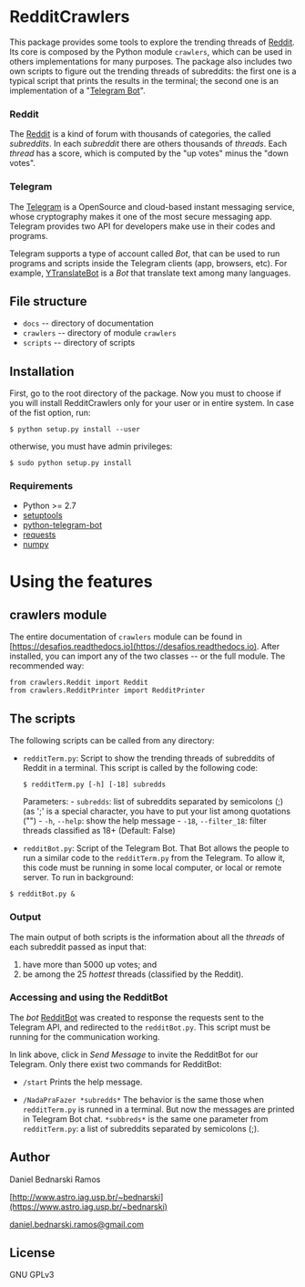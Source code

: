 # RedditCrawlers

This package provides some tools to explore the trending threads of [Reddit](#reddit). Its core is composed by the Python module ``crawlers``, which can be used in others implementations for many purposes. The package also includes two own scripts to figure out the trending threads of subreddits: the first one is a typical script that prints the results in the terminal; the second one is an implementation of a "[Telegram Bot](#telegram)".


### Reddit

The [Reddit](https://www.reddit.com) is a kind of forum with thousands of categories, the called *subreddits*. In each *subreddit* there are others thousands of *threads*. Each *thread* has a score, which is computed by the "up votes" minus the "down votes".

### Telegram

The [Telegram](http://telegram.org) is a OpenSource and cloud-based instant messaging service, whose cryptography makes it one of the most secure messaging app. Telegram provides two API for developers make use in their codes and programs.

Telegram supports a type of account called *Bot*, that can be used to run programs and scripts inside the Telegram clients (app, browsers, etc). For example, [YTranslateBot](https://telegram.me/YTranslateBot) is a *Bot* that translate text among many languages.


## File structure

* `docs` -- directory of documentation
* `crawlers` -- directory of module ``crawlers``
* `scripts` -- directory of scripts


## Installation

First, go to the root directory of the package. Now you must to choose if you will install RedditCrawlers only for your user or in entire system. In case of the fist option, run:

```
$ python setup.py install --user
```

otherwise, you must have admin privileges:

```
$ sudo python setup.py install
```

### Requirements

* Python >= 2.7
* [setuptools](https://pypi.org/project/setuptools)
* [python-telegram-bot](https://github.com/python-telegram-bot/python-telegram-bot)
* [requests](https://github.com/requests/requests)
* [numpy](https://www.numpy.org/)



# Using the features


## crawlers module

The entire documentation of ``crawlers`` module can be found in [https://desafios.readthedocs.io](https://desafios.readthedocs.io). After installed, you can import any of the two classes -- or the full module. The recommended way:

```
from crawlers.Reddit import Reddit
from crawlers.RedditPrinter import RedditPrinter
```


## The scripts

The following scripts can be called from any directory:

* `redditTerm.py`: Script to show the trending threads of subreddits of Reddit in a terminal. This script is called by the following code:
    ```
    $ redditTerm.py [-h] [-18] subredds
    ```
    Parameters:
        - `subredds`:            list of subreddits separated by semicolons (;) (as ';' is a special
                                 character, you have to put your list among quotations ("")
        - `-h`, `--help`:        show the help message
        - `-18`, `--filter_18`:  filter threads classified as 18+ (Default: False)

* `redditBot.py`: Script of the Telegram Bot. That Bot allows the people to run a similar code to the `redditTerm.py`  from the Telegram. To allow it, this code must be running in some local computer, or local or remote server. To run in background:

```
$ redditBot.py &
```

### Output

The main output of both scripts is the information about all the *threads* of each subreddit passed as input that:

1. have more than 5000 up votes; and
2. be among the 25 *hottest* threads (classified by the Reddit).



### Accessing and using the RedditBot

The *bot* [RedditBot](https://telegram.me/DanBedBot) was created to response the requests sent to the Telegram API, and redirected to the `redditBot.py`. This script must be running for the communication working.

In link above, click in *Send Message* to invite the RedditBot for our Telegram. Only there exist two commands for RedditBot:

* `/start`
  Prints the help message.

* `/NadaPraFazer *subredds*`
  The behavior is the same those when `redditTerm.py` is runned in a terminal. But now the messages are printed in Telegram Bot chat. `*subbreds*` is the same one parameter from `redditTerm.py`: a list of subreddits separated by semicolons (;).


## Author

Daniel Bednarski Ramos

[http://www.astro.iag.usp.br/~bednarski](https://www.astro.iag.usp.br/~bednarski)

daniel.bednarski.ramos@gmail.com


## License

GNU GPLv3
